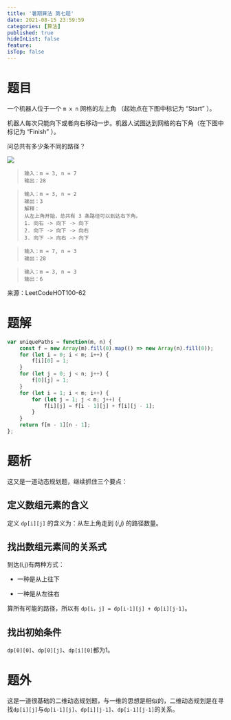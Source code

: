 ```yaml
---
title: '暑期算法 第七题'
date: 2021-08-15 23:59:59
categories: [算法]
published: true
hideInList: false
feature: 
isTop: false
---
```

# 题目

一个机器人位于一个 `m x n` 网格的左上角 （起始点在下图中标记为 “Start” ）。

机器人每次只能向下或者向右移动一步。机器人试图达到网格的右下角（在下图中标记为 “Finish” ）。

问总共有多少条不同的路径？

![](https://assets.leetcode.com/uploads/2018/10/22/robot_maze.png)

> ```
> 输入：m = 3, n = 7
> 输出：28
> ```

> ```
> 输入：m = 3, n = 2
> 输出：3
> 解释：
> 从左上角开始，总共有 3 条路径可以到达右下角。
> 1. 向右 -> 向下 -> 向下
> 2. 向下 -> 向下 -> 向右
> 3. 向下 -> 向右 -> 向下
> ```

> ```
> 输入：m = 7, n = 3
> 输出：28
> ```

> ```
> 输入：m = 3, n = 3
> 输出：6
> ```

来源：LeetCodeHOT100-62

# 题解

```javascript
var uniquePaths = function(m, n) {
    const f = new Array(m).fill(0).map(() => new Array(n).fill(0));
    for (let i = 0; i < m; i++) {
        f[i][0] = 1;
    }
    for (let j = 0; j < n; j++) {
        f[0][j] = 1;
    }
    for (let i = 1; i < m; i++) {
        for (let j = 1; j < n; j++) {
            f[i][j] = f[i - 1][j] + f[i][j - 1];
        }
    }
    return f[m - 1][n - 1];
};
```

# 题析

这又是一道动态规划题，继续抓住三个要点：

## 定义数组元素的含义

定义 `dp[i][j]` 的含义为：从左上角走到 (*i*,*j*) 的路径数量。

## 找出数组元素间的关系式

到达(i,j)有两种方式：

- 一种是从上往下

- 一种是从左往右

算所有可能的路径，所以有 `dp[i，j] = dp[i-1][j] + dp[i][j-1]`。

## 找出初始条件

`dp[0][0]`、`dp[0][j]`、`dp[i][0]`都为1。

# 题外

这是一道很基础的二维动态规划题，与一维的思想是相似的，二维动态规划是在寻找`dp[i][j]`与`dp[i-1][j]`、`dp[i][j-1]`、`dp[i-1][j-1]`的关系。

